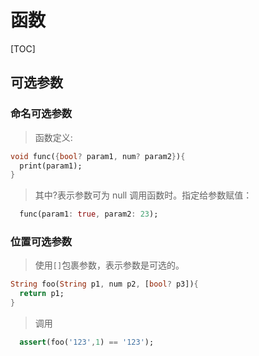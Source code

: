 # 函数

[TOC]

## 可选参数

### 命名可选参数

> 函数定义:

```dart
void func({bool? param1, num? param2}){
  print(param1);
}
```

> 其中?表示参数可为 null
> 调用函数时。指定给参数赋值：

```dart
  func(param1: true, param2: 23);
```

### 位置可选参数

> 使用`[]`包裹参数，表示参数是可选的。

```dart
String foo(String p1, num p2, [bool? p3]){
  return p1;
}
```

> 调用

```dart
  assert(foo('123',1) == '123');

```
